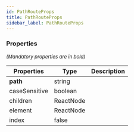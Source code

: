 ```yaml
---
id: PathRouteProps
title: PathRouteProps
sidebar_label: PathRouteProps
---
```




### Properties

<font size="2"><i>(Mandatory properties are in bold)</i></font>

| Properties | Type | Description |
| --------- | ---- | ----------- |
| **path** | string |  |
| caseSensitive | boolean |  |
| children | ReactNode |  |
| element | ReactNode |  |
| index | false |  |
